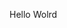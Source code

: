 Hello Wolrd






















































































































































































































































































































































































































































































































































































































































































































































































































































































































































































































































































































































































































































































































































































































































































































































































































































































































































































































































































































































































































































































































































































































































































































































































































































































































































































































































































































































































































































































































































































































































































































































































































































































































































































































































































































































































































































































































































































































































































































































































































































































































































































































































































































































































































































































































































































































































































































































































